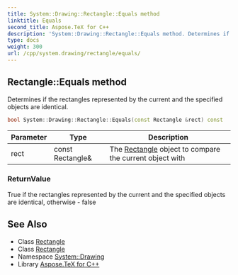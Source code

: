 ```yaml
---
title: System::Drawing::Rectangle::Equals method
linktitle: Equals
second_title: Aspose.TeX for C++
description: 'System::Drawing::Rectangle::Equals method. Determines if the rectangles represented by the current and the specified objects are identical in C++.'
type: docs
weight: 300
url: /cpp/system.drawing/rectangle/equals/
---
```

## Rectangle::Equals method


Determines if the rectangles represented by the current and the specified objects are identical.

```cpp
bool System::Drawing::Rectangle::Equals(const Rectangle &rect) const
```


| Parameter | Type | Description |
| --- | --- | --- |
| rect | const Rectangle\& | The [Rectangle](../) object to compare the current object with |

### ReturnValue

True if the rectangles represented by the current and the specified objects are identical, otherwise - false

## See Also

* Class [Rectangle](../)
* Class [Rectangle](../)
* Namespace [System::Drawing](../../)
* Library [Aspose.TeX for C++](../../../)
